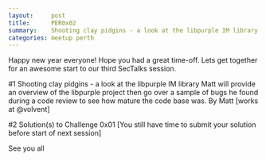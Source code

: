 ```yaml
---
layout:     post
title:      PER0x02
summary:    Shooting clay pidgins - a look at the libpurple IM library 
categories: meetup perth
---
```

Happy new year everyone! Hope you had a great time-off. Lets get together for an awesome start to our third SecTalks session.

#1
Shooting clay pidgins - a look at the libpurple IM library
Matt will provide an overview of the libpurple project then go over a sample of bugs he found during a code review to see how mature the code base was.
By
Matt [works at @volvent]

#2
Solution(s) to Challenge 0x01
[You still have time to submit your solution before start of next session]

See you all

